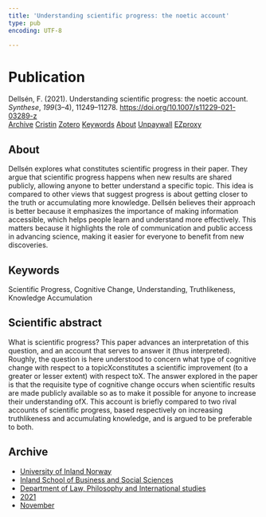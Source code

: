 ```yaml
---
title: 'Understanding scientific progress: the noetic account'
type: pub
encoding: UTF-8

---
```

<h1>Publication</h1>
<article id="csl-bib-container-55HHPZZK" class="csl-bib-container">
  <div class="csl-bib-body"> <div class="csl-entry">Dellsén, F. (2021). Understanding scientific progress: the noetic account. <i>Synthese</i>, <i>199</i>(3–4), 11249–11278. <a href="https://doi.org/10.1007/s11229-021-03289-z">https://doi.org/10.1007/s11229-021-03289-z</a></div> </div>
  <div class="csl-bib-buttons">
    <a href="#taxonomy-article-55HHPZZK" alt="archive" class="csl-bib-button">Archive</a>
    <a href="https://app.cristin.no/results/show.jsf?id=1958895" alt="Cristin" class="csl-bib-button">Cristin</a>
    <a href="http://zotero.org/groups/5881554/items/55HHPZZK" alt="Zotero" class="csl-bib-button">Zotero</a>
    <a href="#keywords-article-55HHPZZK" alt="keywords" class="csl-bib-button">Keywords</a>
    <a href="#about-article-55HHPZZK" alt="about_pub" class="csl-bib-button">About</a>
    <a href="https://link.springer.com/content/pdf/10.1007/s11229-021-03289-z.pdf" alt="Unpaywall" class="csl-bib-button">Unpaywall</a>
    <a href="https://link.springer.com/content/pdf/10.1007/s11229-021-03289-z.pdf" alt="EZproxy" class="csl-bib-button">EZproxy</a>
  </div>
  <div id="csl-bib-meta-container-55HHPZZK"></div>
</article>
<div id="csl-bib-meta-55HHPZZK" class="csl-bib-meta">
  <article id="about-article-55HHPZZK" class="about_pub-article">
    <h1>About</h1>
    Dellsén explores what constitutes scientific progress in their paper. They argue that scientific progress happens when new results are shared publicly, allowing anyone to better understand a specific topic. This idea is compared to other views that suggest progress is about getting closer to the truth or accumulating more knowledge. Dellsén believes their approach is better because it emphasizes the importance of making information accessible, which helps people learn and understand more effectively. This matters because it highlights the role of communication and public access in advancing science, making it easier for everyone to benefit from new discoveries.
  </article>
  <article id="keywords-article-55HHPZZK" class="keywords-article">
    <h1>Keywords</h1>
    Scientific Progress, Cognitive Change, Understanding, Truthlikeness, Knowledge Accumulation
  </article>
  <article id="abstract-article-55HHPZZK" class="abstract-article">
    <h1>Scientific abstract</h1>
    What is scientific progress? This paper advances an interpretation of this question, and an account that serves to answer it (thus interpreted). Roughly, the question is here understood to concern what type of cognitive change with respect to a topicXconstitutes a scientific improvement (to a greater or lesser extent) with respect toX. The answer explored in the paper is that the requisite type of cognitive change occurs when scientific results are made publicly available so as to make it possible for anyone to increase their understanding ofX. This account is briefly compared to two rival accounts of scientific progress, based respectively on increasing truthlikeness and accumulating knowledge, and is argued to be preferable to both.
  </article>
  <article id="taxonomy-article-55HHPZZK" class="taxonomy-article">
    <h1>Archive</h1>
    <ul>
      <li><a href="{{< params subfolder >}}en/archive/?key=3DCRN523">University of Inland Norway</a></li>
      <li><a href="{{< params subfolder >}}en/archive/?key=DU8Q9LN9">Inland School of Business and Social Sciences</a></li>
      <li><a href="{{< params subfolder >}}en/archive/?key=ITYAG68H">Department of Law, Philosophy and International studies</a></li>
      <li><a href="{{< params subfolder >}}en/archive/?key=VFX285I3">2021</a></li>
      <li><a href="{{< params subfolder >}}en/archive/?key=6XM8UQR2">November</a></li>
    </ul>
  </article>
</div>
